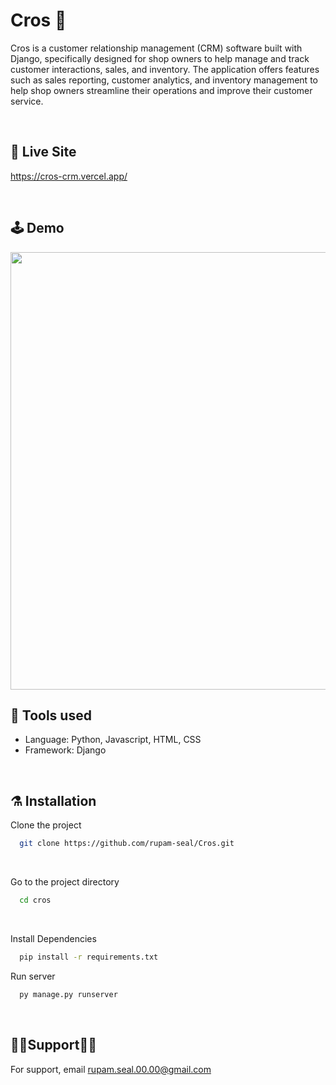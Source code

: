 # Cros 🏪
<p>
Cros is a customer relationship management (CRM) software built with Django, specifically designed for shop owners to help manage and track customer interactions, sales, and inventory. The application offers features such as sales reporting, customer analytics, and inventory management to help shop owners streamline their operations and improve their customer service.
</p>

<br>

## 🚨 Live Site

https://cros-crm.vercel.app/

<br>

## 🕹️ Demo
<img src="https://user-images.githubusercontent.com/72932336/228728520-1db5797e-fb82-4b11-907c-18398ac7be21.png" width="700"/>

<br>

## 🦾 Tools used

- Language: Python, Javascript, HTML, CSS
- Framework: Django

<br>

## ⚗️ Installation

Clone the project

```bash
  git clone https://github.com/rupam-seal/Cros.git
```

<br>

Go to the project directory

```bash
  cd cros

```

<br>

Install Dependencies

```bash
  pip install -r requirements.txt

```

Run server

```bash
  py manage.py runserver
```

<br>

## 💁‍♂️Support💁‍♀️

For support, email rupam.seal.00.00@gmail.com
